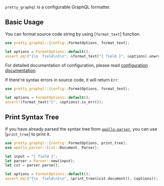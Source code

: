 `pretty_graphql` is a configurable GraphQL formatter.

## Basic Usage

You can format source code string by using [`format_text`] function.

```rust
use pretty_graphql::{config::FormatOptions, format_text};

let options = FormatOptions::default();
assert_eq!("{\n  field\n}\n", &format_text("{ field }", &options).unwrap());
```

For detailed documentation of configuration,
please read [configuration documentation](https://pretty-graphql.netlify.app/).

If there're syntax errors in source code, it will return `Err`:

```rust
use pretty_graphql::{config::FormatOptions, format_text};

let options = FormatOptions::default();
assert!(format_text("{", &options).is_err());
```

## Print Syntax Tree

If you have already parsed the syntax tree from [`apollo-parser`](https://docs.rs/apollo-parser),
you can use [`print_tree`] to print it.

```rust
use pretty_graphql::{config::FormatOptions, print_tree};
use apollo_parser::{cst::Document, Parser};

let input = "{ field }";
let parser = Parser::new(input);
let cst = parser.parse();

let options = FormatOptions::default();
assert_eq!("{\n  field\n}\n", &print_tree(&cst.document(), &options));
```
